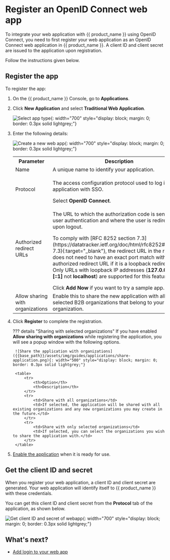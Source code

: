 # Register an OpenID Connect web app

To integrate your web application with {{ product_name }} using OpenID Connect, you need to first register your web application as an OpenID Connect web application in {{ product_name }}. A client ID and client secret are issued to the application upon registration.

Follow the instructions given below.

## Register the app

To register the app:

1. On the {{ product_name }} Console, go to **Applications**.

2. Click **New Application** and select **Traditional Web Application**.

    ![Select app type]({{base_path}}/assets/img/guides/applications/select-app-type.png){: width="700" style="display: block; margin: 0; border: 0.3px solid lightgrey;"}

3. Enter the following details:

    ![Create a new web app]({{base_path}}/assets/img/guides/applications/create-new-web-app.png){: width="700" style="display: block; margin: 0; border: 0.3px solid lightgrey;"}

    <table>
        <tr>
            <th>Parameter</th>
            <th>Description</th>
        </tr>
        <tr>
            <td>Name</td>
            <td>A unique name to identify your application.</td>
        </tr>
        <tr>
            <td>Protocol</td>
            <td><p>The access configuration protocol used to log in to the application with SSO.</p> Select <b>OpenID Connect</b>.</td>
        </tr>
        <tr>
            <td>Authorized redirect URLs</td>
            <td><p>
            The URL to which the authorization code is sent upon user authentication and where the user is redirected upon logout.</p><p>To comply with [RFC 8252 section 7.3](https://datatracker.ietf.org/doc/html/rfc8252#section-7.3){:target="_blank"}, the redirect URL in the request does not need to have an exact port match with the authorized redirect URL if it is a loopback redirect URL.  
            Only URLs with loopback IP addresses (<b>127.0.0.1</b> and <b>[::1]</b> not <b>localhost</b>) are supported for this feature. </p> Click <b>Add Now</b> if you want to try a sample app.
            </td>
        </tr>
        <tr>
            <td>Allow sharing with organizations</td>
            <td>Enable this to share the new application with all or any selected B2B organizations that belong to your primary organization.</td>
        </tr>
    </table>

4. Click **Register** to complete the registration.

    ??? details "Sharing with selected organizations"
        If you have enabled **Allow sharing with organizations** while registering the application, you will see a popup window with the following options.

        ![Share the application with organizations]({{base_path}}/assets/img/guides/applications/share-application.png){: width="500" style="display: block; margin: 0; border: 0.3px solid lightgrey;"}

        <table>
            <tr>
                <th>Option</th>
                <th>Description</th>
            </tr>
            <tr>
                <td>Share with all organizations</td>
                <td>If selected, the application will be shared with all existing organizations and any new organizations you may create in the future.</td>
            </tr>
            <tr>
                <td>Share with only selected organizations</td>
                <td>If selected, you can select the organizations you wish to share the application with.</td>
            </tr>
        </table>

5. [Enable the application]({{base_path}}/guides/applications/#enabledisable-an-application) when it is ready for use.

## Get the client ID and secret

When you register your web application, a client ID and client secret are generated. Your web application will identify itself to {{ product_name }} with these credentials.

You can get this client ID and client secret from the **Protocol** tab of the application, as shown below.

![Get client ID and secret of webapp]({{base_path}}/assets/img/guides/applications/client-secret-oidc.png){: width="700" style="display: block; margin: 0; border: 0.3px solid lightgrey;"}

## What's next?

- [Add login to your web app]({{base_path}}/guides/authentication/add-login-to-web-app/)
